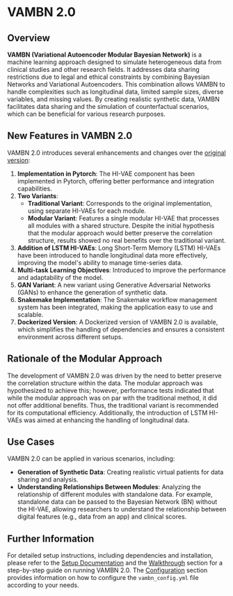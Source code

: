 # VAMBN 2.0

## Overview

**VAMBN (Variational Autoencoder Modular Bayesian Network)** is a machine learning approach designed to simulate heterogeneous data from clinical studies and other research fields. It addresses data sharing restrictions due to legal and ethical constraints by combining Bayesian Networks and Variational Autoencoders. This combination allows VAMBN to handle complexities such as longitudinal data, limited sample sizes, diverse variables, and missing values. By creating realistic synthetic data, VAMBN facilitates data sharing and the simulation of counterfactual scenarios, which can be beneficial for various research purposes.

## New Features in VAMBN 2.0

VAMBN 2.0 introduces several enhancements and changes over the [original version](https://github.com/elg34/VAMBN):

1. **Implementation in Pytorch**: The HI-VAE component has been implemented in Pytorch, offering better performance and integration capabilities.
2. **Two Variants**:
    - **Traditional Variant**: Corresponds to the original implementation, using separate HI-VAEs for each module.
    - **Modular Variant**: Features a single modular HI-VAE that processes all modules with a shared structure. Despite the initial hypothesis that the modular approach would better preserve the correlation structure, results showed no real benefits over the traditional variant.
3. **Addition of LSTM HI-VAEs**: Long Short-Term Memory (LSTM) HI-VAEs have been introduced to handle longitudinal data more effectively, improving the model's ability to manage time-series data.
4. **Multi-task Learning Objectives**: Introduced to improve the performance and adaptability of the model.
5. **GAN Variant**: A new variant using Generative Adversarial Networks (GANs) to enhance the generation of synthetic data.
6. **Snakemake Implementation**: The Snakemake workflow management system has been integrated, making the application easy to use and scalable.
7. **Dockerized Version**: A Dockerized version of VAMBN 2.0 is available, which simplifies the handling of dependencies and ensures a consistent environment across different setups.

## Rationale of the Modular Approach

The development of VAMBN 2.0 was driven by the need to better preserve the correlation structure within the data. The modular approach was hypothesized to achieve this; however, performance tests indicated that while the modular approach was on par with the traditional method, it did not offer additional benefits. Thus, the traditional variant is recommended for its computational efficiency. Additionally, the introduction of LSTM HI-VAEs was aimed at enhancing the handling of longitudinal data.

## Use Cases

VAMBN 2.0 can be applied in various scenarios, including:

- **Generation of Synthetic Data**: Creating realistic virtual patients for data sharing and analysis.
- **Understanding Relationships Between Modules**: Analyzing the relationship of different modules with standalone data. For example, standalone data can be passed to the Bayesian Network (BN) without the HI-VAE, allowing researchers to understand the relationship between digital features (e.g., data from an app) and clinical scores.

## Further Information

For detailed setup instructions, including dependencies and installation, please refer to the [Setup Documentation](setup.md) and the [Walkthrough](walkthrough.md) section for a step-by-step guide on running VAMBN 2.0. The [Configuration](configuration.md) section provides information on how to configure the `vambn_config.yml` file according to your needs.

